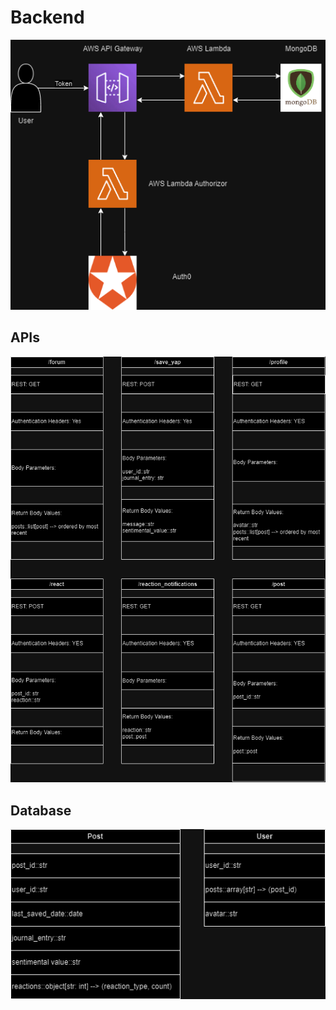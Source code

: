 # Backend

![ScreenShot](./assets/backend_workflow.drawio.png)



## APIs
![ScreenShot](./assets/backend_APIs.drawio.png)

## Database

![ScreenShot](./assets/backend_models.drawio.png)
